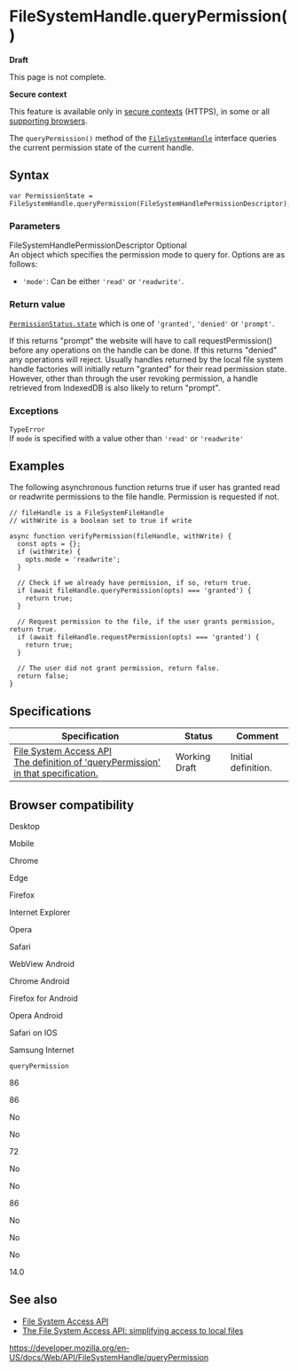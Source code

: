 # FileSystemHandle.queryPermission()

**Draft**

This page is not complete.

**Secure context**

This feature is available only in [secure contexts](https://developer.mozilla.org/en-US/docs/Web/Security/Secure_Contexts) (HTTPS), in some or all [supporting browsers](#browser_compatibility).

The `queryPermission()` method of the [`FileSystemHandle`](../filesystemhandle) interface queries the current permission state of the current handle.

## Syntax

    var PermissionState = FileSystemHandle.queryPermission(FileSystemHandlePermissionDescriptor);

### Parameters

FileSystemHandlePermissionDescriptor <span class="badge inline optional">Optional</span>  
An object which specifies the permission mode to query for. Options are as follows:

- `'mode'`: Can be either `'read'` or `'readwrite'`.

### Return value

[`PermissionStatus.state`](../permissionstatus/state) which is one of `'granted'`, `'denied'` or `'prompt'`.

If this returns "prompt" the website will have to call requestPermission() before any operations on the handle can be done. If this returns "denied" any operations will reject. Usually handles returned by the local file system handle factories will initially return "granted" for their read permission state. However, other than through the user revoking permission, a handle retrieved from IndexedDB is also likely to return "prompt".

### Exceptions

`TypeError`  
If `mode` is specified with a value other than `'read'` or `'readwrite'`

## Examples

The following asynchronous function returns true if user has granted read or readwrite permissions to the file handle. Permission is requested if not.

    // fileHandle is a FileSystemFileHandle
    // withWrite is a boolean set to true if write

    async function verifyPermission(fileHandle, withWrite) {
      const opts = {};
      if (withWrite) {
        opts.mode = 'readwrite';
      }

      // Check if we already have permission, if so, return true.
      if (await fileHandle.queryPermission(opts) === 'granted') {
        return true;
      }

      // Request permission to the file, if the user grants permission, return true.
      if (await fileHandle.requestPermission(opts) === 'granted') {
        return true;
      }

      // The user did not grant permission, return false.
      return false;
    }

## Specifications

<table><thead><tr class="header"><th>Specification</th><th>Status</th><th>Comment</th></tr></thead><tbody><tr class="odd"><td><a href="https://wicg.github.io/file-system-access/#api-filesystemhandle-querypermission">File System Access API<br />
<span class="small">The definition of 'queryPermission' in that specification.</span></a></td><td><span class="spec-wd">Working Draft</span></td><td>Initial definition.</td></tr></tbody></table>

## Browser compatibility

Desktop

Mobile

Chrome

Edge

Firefox

Internet Explorer

Opera

Safari

WebView Android

Chrome Android

Firefox for Android

Opera Android

Safari on IOS

Samsung Internet

`queryPermission`

86

86

No

No

72

No

No

86

No

No

No

14.0

## See also

- [File System Access API](../file_system_access_api)
- [The File System Access API: simplifying access to local files](https://web.dev/file-system-access/)

<a href="https://developer.mozilla.org/en-US/docs/Web/API/FileSystemHandle/queryPermission" class="_attribution-link">https://developer.mozilla.org/en-US/docs/Web/API/FileSystemHandle/queryPermission</a>
